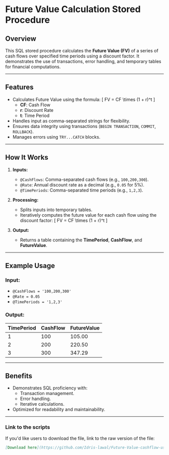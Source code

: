 # Future Value Calculation Stored Procedure

## Overview
This SQL stored procedure calculates the **Future Value (FV)** of a series of cash flows over specified time periods using a discount factor. It demonstrates the use of transactions, error handling, and temporary tables for financial computations.

---

## Features
- Calculates Future Value using the formula:
  \[
  FV = CF \times (1 + r)^t
  \]
  - **CF**: Cash Flow
  - **r**: Discount Rate
  - **t**: Time Period
- Handles input as comma-separated strings for flexibility.
- Ensures data integrity using transactions (`BEGIN TRANSACTION`, `COMMIT`, `ROLLBACK`).
- Manages errors using `TRY...CATCH` blocks.

---

## How It Works
1. **Inputs:**
   - `@CashFlows`: Comma-separated cash flows (e.g., `100,200,300`).
   - `@Rate`: Annual discount rate as a decimal (e.g., `0.05` for 5%).
   - `@TimePeriods`: Comma-separated time periods (e.g., `1,2,3`).

2. **Processing:**
   - Splits inputs into temporary tables.
   - Iteratively computes the future value for each cash flow using the discount factor:
     \[
     FV = CF \times (1 + r)^t
     \]

3. **Output:**
   - Returns a table containing the **TimePeriod**, **CashFlow**, and **FutureValue**.

---

## Example Usage
### Input:
- `@CashFlows = '100,200,300'`
- `@Rate = 0.05`
- `@TimePeriods = '1,2,3'`

### Output:
| TimePeriod | CashFlow | FutureValue |
|------------|----------|-------------|
| 1          | 100      | 105.00      |
| 2          | 200      | 220.50      |
| 3          | 300      | 347.29      |

---

## Benefits
- Demonstrates SQL proficiency with:
  - Transaction management.
  - Error handling.
  - Iterative calculations.
- Optimized for readability and maintainability.



---

### **Link to the scripts**
If you'd like users to download the file, link to the raw version of the file:

```markdown
[Download here](https://github.com/Idris-lawal/Future-Value-cashflow-using-SQL/blob/main/CashflowFV%20scripts.sql)

